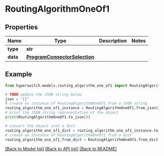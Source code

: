 # RoutingAlgorithmOneOf1


## Properties

Name | Type | Description | Notes
------------ | ------------- | ------------- | -------------
**type** | **str** |  | 
**data** | [**ProgramConnectorSelection**](ProgramConnectorSelection.md) |  | 

## Example

```python
from hyperswitch.models.routing_algorithm_one_of1 import RoutingAlgorithmOneOf1

# TODO update the JSON string below
json = "{}"
# create an instance of RoutingAlgorithmOneOf1 from a JSON string
routing_algorithm_one_of1_instance = RoutingAlgorithmOneOf1.from_json(json)
# print the JSON string representation of the object
print(RoutingAlgorithmOneOf1.to_json())

# convert the object into a dict
routing_algorithm_one_of1_dict = routing_algorithm_one_of1_instance.to_dict()
# create an instance of RoutingAlgorithmOneOf1 from a dict
routing_algorithm_one_of1_from_dict = RoutingAlgorithmOneOf1.from_dict(routing_algorithm_one_of1_dict)
```
[[Back to Model list]](../README.md#documentation-for-models) [[Back to API list]](../README.md#documentation-for-api-endpoints) [[Back to README]](../README.md)


